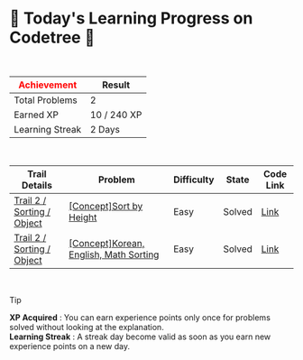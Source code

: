 # 🌲 Today's Learning Progress on Codetree 🌲

<br />

| <span style="color:red;display:block;text-align:center;"> **Achievement**</span> | Result |
|---|---|
|Total Problems| 2 |
| Earned XP | 10 / 240 XP |
| Learning Streak | 2 Days |

<br />

|Trail Details|Problem|Difficulty|State|Code Link|
|---|---|---|---|---|
|[Trail 2 / Sorting / Object](https://www.codetree.ai/trail-info/novice-mid/)|[[Concept]Sort by Height](https://www.codetree.ai/trails/complete/curated-cards/intro-sort-by-height/)|Easy|Solved|[Link](https://github.com/linuschoudhury/codetree/blob/main/250406/%ED%82%A4%EB%A5%BC%20%EA%B8%B0%EC%A4%80%EC%9C%BC%EB%A1%9C%20%EC%A0%95%EB%A0%AC/sort-by-height.py)|
|[Trail 2 / Sorting / Object](https://www.codetree.ai/trail-info/novice-mid/)|[[Concept]Korean, English, Math Sorting](https://www.codetree.ai/trails/complete/curated-cards/intro-korean-english-math-order/)|Easy|Solved|[Link](https://github.com/linuschoudhury/codetree/blob/main/250406/%EA%B5%AD%EC%98%81%EC%88%98%20%EC%88%9C%EC%9D%B4%EC%A7%80/korean-english-math-order.py)|


<br />

> [!TIP]
> **XP Acquired** : You can earn experience points only once for problems solved without looking at the explanation.  
> **Learning Streak** : A streak day become valid as soon as you earn new experience points on a new day.

